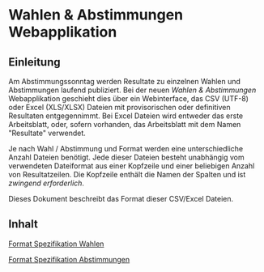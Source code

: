 # Wahlen & Abstimmungen Webapplikation

## Einleitung

Am Abstimmungssonntag werden Resultate zu einzelnen Wahlen und Abstimmungen laufend publiziert. Bei der neuen *Wahlen & Abstimmungen* Webapplikation geschieht dies über ein Webinterface, das CSV (UTF-8) oder Excel (XLS/XLSX) Dateien mit provisorischen oder definitiven Resultaten entgegennimmt. Bei Excel Dateien wird entweder das erste Arbeitsblatt, oder, sofern vorhanden, das Arbeitsblatt mit dem Namen "Resultate" verwendet.

Je nach Wahl / Abstimmung und Format werden eine unterschiedliche Anzahl Dateien benötigt. Jede dieser Dateien besteht unabhängig vom verwendeten Dateiformat aus einer Kopfzeile und einer beliebigen Anzahl von Resultatzeilen. Die Kopfzeile enthält die Namen der Spalten und ist *zwingend erforderlich*.

Dieses Dokument beschreibt das Format dieser CSV/Excel Dateien.

## Inhalt

[Format Spezifikation Wahlen](format_election_de.md)

[Format Spezifikation Abstimmungen](format_vote_de.md)
